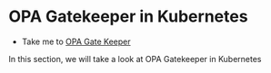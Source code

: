# OPA Gatekeeper in Kubernetes
  - Take me to [OPA Gate Keeper](https://kodekloud.com/courses/1378608/lectures/31704674)

In this section, we will take a look at OPA Gatekeeper in Kubernetes
